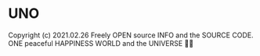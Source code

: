 # UNO
Copyright (c) 2021.02.26 Freely OPEN source INFO and the SOURCE CODE. ONE peaceful HAPPINESS WORLD and the UNIVERSE 🐬🌀
